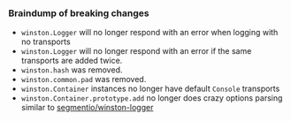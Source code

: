 
### Braindump of breaking changes

- `winston.Logger` will no longer respond with an error when logging with no transports
- `winston.Logger` will no longer respond with an error if the same transports are added twice.
- `winston.hash` was removed.
- `winston.common.pad` was removed.
- `winston.Container` instances no longer have default `Console` transports
- `winston.Container.prototype.add` no longer does crazy options parsing similar to [segmentio/winston-logger](https://github.com/segmentio/winston-logger/blob/master/lib/index.js#L20-L43)

